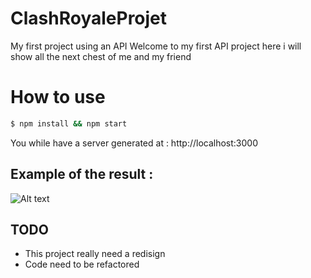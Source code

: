 # ClashRoyaleProjet

My first project using an API
Welcome to my first API project here i will show all the next chest of me and my friend

# How to use 

```bash 
$ npm install && npm start
```
You while have a server generated at : 
http://localhost:3000


## Example of the result :
![Alt text](/Capture-2023-10-18-93306 AM.png)


## TODO
- This project really need a redisign 
- Code need to be refactored